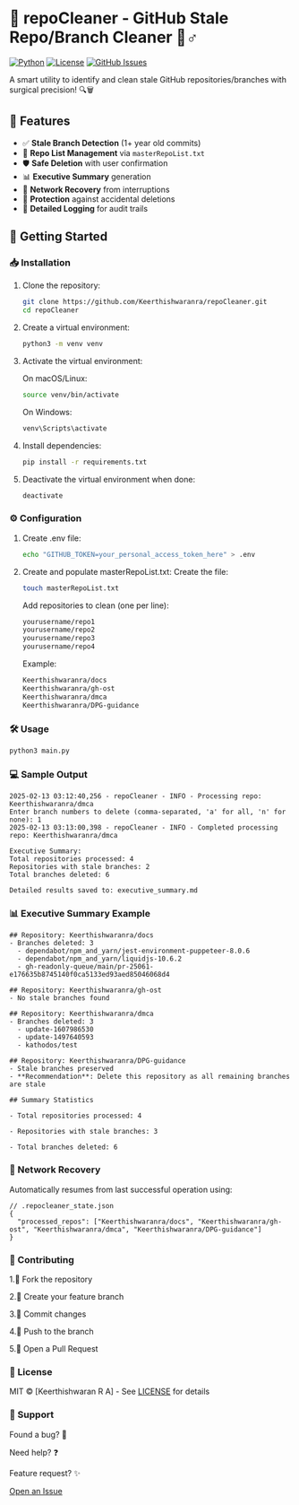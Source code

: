# 🧹 repoCleaner - GitHub Stale Repo/Branch Cleaner 🧙♂️

[![Python](https://img.shields.io/badge/Python-3.8%2B-blue?logo=python)](https://www.python.org/)
[![License](https://img.shields.io/badge/License-MIT-green)](LICENSE)
[![GitHub Issues](https://img.shields.io/github/issues/Keerthishwaranra/repoCleaner)](https://github.com/yourusername/repoCleaner/issues)

A smart utility to identify and clean stale GitHub repositories/branches with surgical precision! 🔍🗑️

## 🌟 Features
- ✅ **Stale Branch Detection** (1+ year old commits)
- 📄 **Repo List Management** via `masterRepoList.txt`
- 🛡️ **Safe Deletion** with user confirmation
- 📊 **Executive Summary** generation
- 🔄 **Network Recovery** from interruptions
- 🚨 **Protection** against accidental deletions
- 📝 **Detailed Logging** for audit trails

## 🚀 Getting Started

### 📥 Installation
1. Clone the repository:
   ```bash
   git clone https://github.com/Keerthishwaranra/repoCleaner.git
   cd repoCleaner
   ```
2. Create a virtual environment:
   ```bash
   python3 -m venv venv
   ```
   
3. Activate the virtual environment:

    On macOS/Linux:
    ```bash
    source venv/bin/activate
    ```
    On Windows:
    ```bash
    venv\Scripts\activate
    ```
   
5. Install dependencies:
   ```bash
   pip install -r requirements.txt
   ```
   
6. Deactivate the virtual environment when done:
   ```bash
   deactivate
   ```

 ### ⚙️ Configuration
1. Create .env file:
   ```bash
   echo "GITHUB_TOKEN=your_personal_access_token_here" > .env
   ```
2. Create and populate masterRepoList.txt:
    Create the file:
    ```bash
    touch masterRepoList.txt
   ```
    Add repositories to clean (one per line):
    ```bash
    yourusername/repo1
    yourusername/repo2
    yourusername/repo3
    yourusername/repo4
   ```
    Example:
    ```bash
    Keerthishwaranra/docs
    Keerthishwaranra/gh-ost
    Keerthishwaranra/dmca
    Keerthishwaranra/DPG-guidance
    ```


###  🛠️ Usage
```bash
python3 main.py
```

###  💻 Sample Output
```
2025-02-13 03:12:40,256 - repoCleaner - INFO - Processing repo: Keerthishwaranra/dmca
Enter branch numbers to delete (comma-separated, 'a' for all, 'n' for none): 1
2025-02-13 03:13:00,398 - repoCleaner - INFO - Completed processing repo: Keerthishwaranra/dmca

Executive Summary:
Total repositories processed: 4
Repositories with stale branches: 2
Total branches deleted: 6

Detailed results saved to: executive_summary.md
```

### 📊 Executive Summary Example
```
## Repository: Keerthishwaranra/docs
- Branches deleted: 3
  - dependabot/npm_and_yarn/jest-environment-puppeteer-8.0.6
  - dependabot/npm_and_yarn/liquidjs-10.6.2
  - gh-readonly-queue/main/pr-25061-e176635b8745140f0ca5133ed93aed85046068d4

## Repository: Keerthishwaranra/gh-ost
- No stale branches found

## Repository: Keerthishwaranra/dmca
- Branches deleted: 3
  - update-1607986530
  - update-1497640593
  - kathodos/test

## Repository: Keerthishwaranra/DPG-guidance
- Stale branches preserved
- **Recommendation**: Delete this repository as all remaining branches are stale

## Summary Statistics

- Total repositories processed: 4

- Repositories with stale branches: 3

- Total branches deleted: 6
```

### 🔄 Network Recovery
Automatically resumes from last successful operation using:

```
// .repocleaner_state.json
{
  "processed_repos": ["Keerthishwaranra/docs", "Keerthishwaranra/gh-ost", "Keerthishwaranra/dmca", "Keerthishwaranra/DPG-guidance"]
}
```

### 🤝 Contributing
1.🍴 Fork the repository

2.🌿 Create your feature branch

3.💾 Commit changes

4.🚀 Push to the branch

5.🔀 Open a Pull Request

### 📜 License
MIT © [Keerthishwaran R A] - See [LICENSE](https://github.com/Keerthishwaranra/repoCleaner/blob/main/LICENSE) for details

### 💬 Support
Found a bug? 🐛

Need help? ❓

Feature request? ✨

[Open an Issue](https://github.com/Keerthishwaranra/repoCleaner/issues/new)

